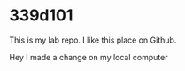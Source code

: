 # 339d101
This is my lab repo. I like this place on Github.

Hey I made a change on my local computer
